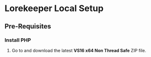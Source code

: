 # Lorekeeper Local Setup

## Pre-Requisites

### Install PHP

1. Go to [](https://windows.php.net/download) and download the latest **VS16 x64 Non Thread Safe** ZIP file.